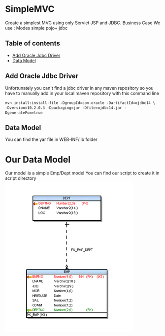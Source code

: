 SimpleMVC
=========

Create a simplest MVC using only Servlet JSP and JDBC.
Business Case 
We use :
Modes simple pojo+ jdbc
## Table of contents
- [Add Oracle Jdbc Driver](#add-oracle-jdbc-driver)
- [Data Model](#data-model)

## Add Oracle Jdbc Driver
Unfortunately you can't find a jdbc driver in any maven repository so you have to manually add in your local maven repository with this command line

```
mvn install:install-file -DgroupId=com.oracle -DartifactId=ojdbc14 \
-Dversion=10.2.0.3 -Dpackaging=jar -Dfile=ojdbc14.jar -DgeneratePom=true
```

## Data Model
You can find the yar file in WEB-INF/lib folder
# Our Data Model
Our model is a simple Emp/Dept model 
You can find our script to create it in script directory
![Model](https://github.com/agileconsulting/SimpleMVC/blob/master/erm_scott_jones.gif)
